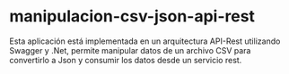 # manipulacion-csv-json-api-rest
Esta aplicación está implementada en un arquitectura API-Rest utilizando Swagger y .Net, permite manipular datos de un archivo CSV para convertirlo a Json y consumir los datos desde un servicio rest.
